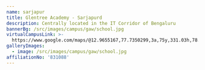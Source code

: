 ```yaml
---
name: sarjapur
title: Glentree Academy - Sarjapurd
description: Centrally located in the IT Corridor of Bengaluru
bannerBg: /src/images/campus/gaw/school.jpg
virtualCampusLink: >-
  https://www.google.com/maps/@12.9655167,77.7350299,3a,75y,331.03h,78.94t/data=!3m6!1e1!3m4!1sAF1QipP0Xik14EKwv1ca-GomAFI6LTFW--HUlNO-SRCR!2e10!7i10676!8i5338?hl=en-US&entry=ttu
galleryImages:
  - image: /src/images/campus/gaw/school.jpg
affiliationNo: '831088'
---
```






